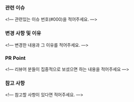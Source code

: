 ### 관련 이슈
<!— 관련있는 이슈 번호(#000)을 적어주세요. —>

### 변경 사항 및 이유
<!— 변경한 내용과 그 이유를 적어주세요. —>

### PR Point
<!— 리뷰어 분들이 집중적으로 보셨으면 하는 내용을 적어주세요 —>

### 참고 사항
<!— 참고할 사항이 있다면 적어주세요. —>

